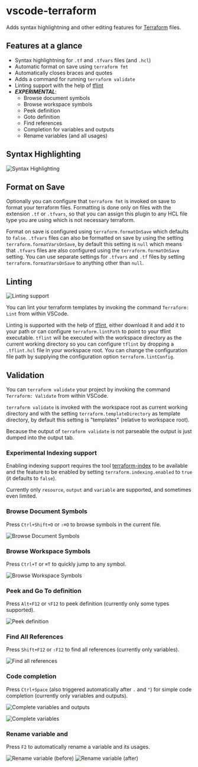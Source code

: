# vscode-terraform

Adds syntax highlightning and other editing features for [Terraform](https://www.terraform.io/) files.

## Features at a glance

- Syntax highlightning for `.tf` and `.tfvars` files (and `.hcl`)
- Automatic format on save using `terraform fmt`
- Automatically closes braces and quotes
- Adds a command for running `terraform validate`
- Linting support with the help of [tflint](https://github.com/wata727/tflint)
- ***EXPERIMENTAL***:
  - Browse document symbols
  - Browse workspace symbols
  - Peek definition
  - Goto definition
  - Find references
  - Completion for variables and outputs
  - Rename variables (and all usages)

## Syntax Highlighting

![Syntax Highlighting](https://raw.githubusercontent.com/mauve/vscode-terraform/master/images/screenshot.png)

## Format on Save

Optionally you can configure that `terraform fmt` is invoked on save to format your terraform files.
Formatting is done only on files with the extension `.tf` or `.tfvars`, so that you can assign this plugin to
any HCL file type you are using which is not necessary terraform.

Format on save is configured using `terraform.formatOnSave` which defaults to `false`. `.tfvars` files can also
be formatted on save by using the setting `terraform.formatVarsOnSave`, by default this setting is `null`
which means that `.tfvars` files are also configured using the `terraform.formatOnSave` setting. You can
use separate settings for `.tfvars` and `.tf` files by setting `terraform.formatVarsOnSave` to anything
other than `null`.

## Linting

![Linting support](https://raw.githubusercontent.com/mauve/vscode-terraform/master/images/screenshot-tflint.png)

You can lint your terraform templates by invoking the command `Terraform: Lint` from within VSCode.

Linting is supported with the help of [tflint](https://github.com/wata727/tflint), either download it and add it
to your path or can configure `terraform.lintPath` to point to your tflint executable. `tflint` will be executed
with the workspace directory as the current working directory so you can configure `tflint` by dropping a `.tflint.hcl`
file in your workspace root.
You can change the configuration file path by supplying the configuration option `terraform.lintConfig`.

## Validation

You can `terraform validate` your project by invoking the command `Terraform: Validate` from within VSCode.

`terraform validate` is invoked with the workspace root as current working directory and with the setting
`terraform.templateDirectory` as template directory, by default this setting is "templates" (relative to
workspace root).

Because the output of `terraform validate` is not parseable the output is just dumped into the output tab.

### Experimental Indexing support

Enabling indexing support requires the tool [terraform-index](https://github.com/mauve/terraform-index) to be
available and the feature to be enabled by setting `terraform.indexing.enabled` to `true` (it defaults to `false`).

Currently only `resource`, `output` and `variable` are supported, and sometimes even limited.

### Browse Document Symbols

Press `Ctrl+Shift+O` or `⇧⌘O` to browse symbols in the current file.

![Browse Document Symbols](https://raw.githubusercontent.com/mauve/vscode-terraform/master/images/terraform-browse-document-symbols.png)

### Browse Workspace Symbols

Press `Ctrl+T` or `⌘T` to quickly jump to any symbol.

![Browse Workspace Symbols](https://raw.githubusercontent.com/mauve/vscode-terraform/master/images/terraform-browse-workspace-symbols.png)

### Peek and Go To definition

Press `Alt+F12` or `⌥F12` to peek definition (currently only some types supported).

![Peek definition](https://raw.githubusercontent.com/mauve/vscode-terraform/master/images/terraform-peek-definition.png)

### Find All References

Press `Shift+F12` or `⇧F12` to find all references (currently only variables).

![Find all references](https://raw.githubusercontent.com/mauve/vscode-terraform/master/images/terraform-find-references.png)

### Code completion

Press `Ctrl+Space` (also triggered automatically after `.` and `"`) for simple code completion (currently only variables and outputs).

![Complete variables and outputs](https://raw.githubusercontent.com/mauve/vscode-terraform/master/images/terraform-complete-variables-and-outputs.png)

![Complete variables](https://raw.githubusercontent.com/mauve/vscode-terraform/master/images/terraform-complete-variables.png)

### Rename variable and 

Press `F2` to automatically rename a variable and its usages.

![Rename variable (before)](https://raw.githubusercontent.com/mauve/vscode-terraform/master/images/terraform-rename-variable-before.png)
![Rename variable (after)](https://raw.githubusercontent.com/mauve/vscode-terraform/master/images/terraform-rename-variable-after.png)
